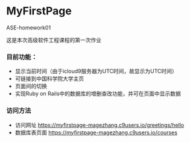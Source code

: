 # MyFirstPage
ASE-homework01

这是本次高级软件工程课程的第一次作业

### 目前功能：

* 显示当前时间（由于icloud9服务器为UTC时间，故显示为UTC时间）
* 可链接到中国科学院大学主页
* 页面间的切换
* 实现Ruby on Rails中的数据库的增删查改功能，并可在页面中显示数据

### 访问方法

* 访问网址 https://myfirstpage-magezhang.c9users.io/greetings/hello
* 数据库表页面 https://myfirstpage-magezhang.c9users.io/courses
